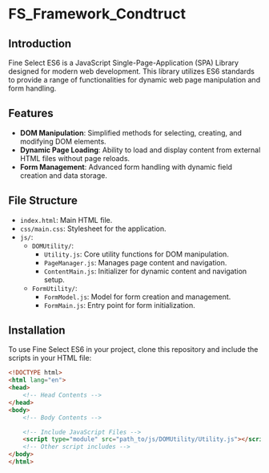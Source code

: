 # FS_Framework_Condtruct

## Introduction
Fine Select ES6 is a JavaScript Single-Page-Application (SPA) Library designed for modern web development. This library utilizes ES6 standards to provide a range of functionalities for dynamic web page manipulation and form handling.

## Features
- **DOM Manipulation**: Simplified methods for selecting, creating, and modifying DOM elements.
- **Dynamic Page Loading**: Ability to load and display content from external HTML files without page reloads.
- **Form Management**: Advanced form handling with dynamic field creation and data storage.

## File Structure
- `index.html`: Main HTML file.
- `css/main.css`: Stylesheet for the application.
- `js/`:
  - `DOMUtility/`:
    - `Utility.js`: Core utility functions for DOM manipulation.
    - `PageManager.js`: Manages page content and navigation.
    - `ContentMain.js`: Initializer for dynamic content and navigation setup.
  - `FormUtility/`:
    - `FormModel.js`: Model for form creation and management.
    - `FormMain.js`: Entry point for form initialization.

## Installation
To use Fine Select ES6 in your project, clone this repository and include the scripts in your HTML file:
```html
<!DOCTYPE html>
<html lang="en">
<head>
    <!-- Head Contents -->
</head>
<body>
    <!-- Body Contents -->

    <!-- Include JavaScript Files -->
    <script type="module" src="path_to/js/DOMUtility/Utility.js"></script>
    <!-- Other script includes -->
</body>
</html>
